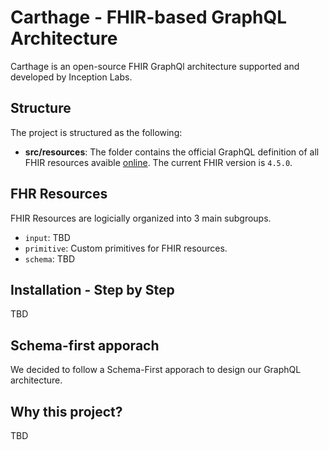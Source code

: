 # Carthage - FHIR-based GraphQL Architecture

Carthage is an open-source FHIR GraphQl architecture supported and developed by Inception Labs.

## Structure

The project is structured as the following:

- **src/resources**: The folder contains the official GraphQL definition of all FHIR resources avaible [online](http://build.fhir.org/downloads.html). The current FHIR version is `4.5.0`. 

## FHR Resources

FHIR Resources are logicially organized into 3 main subgroups.

- `input`: TBD
- `primitive`: Custom primitives for FHIR resources.
- `schema`: TBD 

## Installation - Step by Step

TBD

## Schema-first apporach

We decided to follow a Schema-First apporach to design our GraphQL architecture.

## Why this project?

TBD